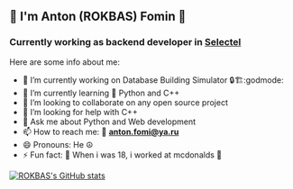 ## 👋 I'm Anton (ROKBAS) Fomin 👋
### Currently working as backend developer in [Selectel](https://selectel.ru/en/)
Here are some info about me:
- 🔭 I’m currently working on  Database Building Simulator 🔒🏗️:godmode:
- 🌱 I’m currently learning 🐍 Python and C++
- 👯 I’m looking to collaborate on any open source project
- 🤔 I’m looking for help with C++
- 💬 Ask me about Python and Web development
- 📫 How to reach me: 📧 **anton.fomi@ya.ru**
- 😄 Pronouns: He ☮
- ⚡ Fun fact: :fries: When i was 18, i worked at mcdonalds :hamburger: 

[![ROKBAS's GitHub stats](https://github-readme-stats.vercel.app/api?username=ROKBAS)](https://github.com/anuraghazra/github-readme-stats)
